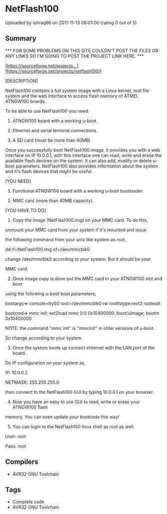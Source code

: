 # NetFlash100

Uploaded by ishraq86 on 2011-11-13 08:01:00 (rating 0 out of 5)

## Summary

*** FOR SOME PROBLEMS ON THIS SITE COULDN'T POST THE FILES OR ANY LINKS SO I'M GOING TO POST THE PROJECT LINK HERE. ***


[https://sourceforge.net/projects...](https://sourceforge.net/projects/netflash100/)


[DESCRIPTION]


NetFlash100 contains a full system image with a Linux kernel, root file system and the web interface to access flash memory of ATMEL ATNGW100 boards.


To be able to use NetFlash100 you need:


1. ATNGW100 board with a working u-boot.


2. Ethernet and serial terminal connections.


3. A SD card (must be more than 40MB)


Once you successfully boot NetFlash100 image, it provides you with a web interface on IP 10.0.0.1, with this interface one can read, write and erase the available flash devices on the system. It can also add, modify or delete u-boot parameters. NetFlash100 also provides information about the system and it's flash devices that might be useful.


[YOU NEED]


1. Functional ATNGW100 board with a working u-boot bootloader.


2. MMC card (more than 40MB capacity).


[YOU HAVE TO DO]


1. Copy the image (NetFlash100.img) on your MMC card. To do this,  

unmount your MMC card from your system if it's mounted and issue  

the following command from your unix like system as root,


dd if=NetFlash100.img of=/dev/mmcblk0


change /dev/mmcblk0 according to your system. But it should be your  

MMC card.


2. Once image copy is done put the MMC card in your ATNGW100 slot and boot  

using the following u-boot boot parameters,


bootargs=> console=ttyS0 root=/dev/mmcblk0 rw rootfstype=ext2 rootwait  

bootcmd=> mmc init; ext2load mmc 0:0 0x10400000 /boot/uImage; bootm 0x10400000


NOTE: the command "mmc init" is "mmcinit" in older versions of u-boot.  

So change according to your system.


3. Once the system boots up connect ehternet with the LAN port of the board.  

Do IP configuration on your system as,


IP: 10.0.0.2  

NETMASK: 255.255.255.0


then connect to the NetFlash100 GUI by typing 10.0.0.1 on your browser.


4. Now you have an easy to use GUI to read, write or erase your ATNGW100 flash  

memory. You can even update your bootcode this way!


5. You can login to the NetFlash100 linux shell as root as well.


User: root  

Pass: root

## Compilers

- AVR32 GNU Toolchain

## Tags

- Complete code
- AVR32 GNU Toolchain

